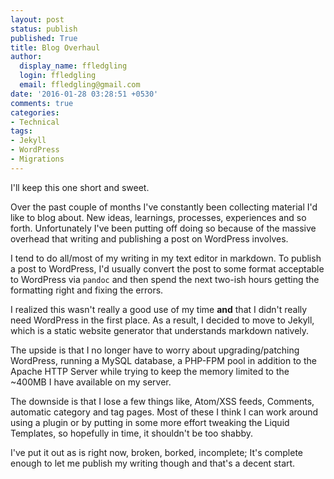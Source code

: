 ```yaml
---
layout: post
status: publish
published: True
title: Blog Overhaul
author:
  display_name: ffledgling
  login: ffledgling
  email: ffledgling@gmail.com
date: '2016-01-28 03:28:51 +0530'
comments: true
categories:
- Technical
tags:
- Jekyll
- WordPress
- Migrations
---
```


I'll keep this one short and sweet.

Over the past couple of months I've constantly been collecting material I'd like to blog about. New
ideas, learnings, processes, experiences and so forth.  Unfortunately I've been putting off doing so
because of the massive overhead that writing and publishing a post on WordPress involves.

I tend to do all/most of my writing in my text editor in markdown. To publish a post to WordPress,
I'd usually convert the post to some format acceptable to WordPress via `pandoc` and then spend the
next two-ish hours getting the formatting right and fixing the errors.

I realized this wasn't really a good use of my time **and** that I didn't really need WordPress in
the first place. As a result, I decided to move to Jekyll, which is a static website generator that
understands markdown natively.

The upside is that I no longer have to worry about upgrading/patching WordPress, running a MySQL
database, a PHP-FPM pool in addition to the Apache HTTP Server while trying to keep the memory
limited to the ~400MB I have available on my server.

The downside is that I lose a few things like, Atom/XSS feeds, Comments, automatic category and tag
pages. Most of these I think I can work around using a plugin or by putting in some more effort
tweaking the Liquid Templates, so hopefully in time, it shouldn't be too shabby.

I've put it out as is right now, broken, borked, incomplete; It's complete enough to let me publish
my writing though and that's a decent start.
